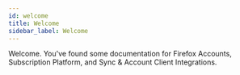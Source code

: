 ```yaml
---
id: welcome
title: Welcome
sidebar_label: Welcome
---
```


Welcome.  You've found some documentation for Firefox Accounts, Subscription Platform, and Sync & Account Client Integrations.